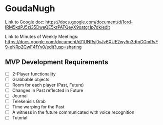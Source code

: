 # GoudaNugh
Link to Google doc: https://docs.google.com/document/d/1ord-IRM5kdPJ5zi35DweQE5krPATQeyX9oatgr1p7dk/edit

Link to Minutes of Weekly Meetings: https://docs.google.com/document/d/1UNRsj0vJv6XUE2wy5n3dtpGGmRvF9-eNRp2QwF4fYv0/edit?usp=sharing

## MVP Development Requirements
- [ ] 2-Player functionality
- [ ] Grabbable objects
- [ ] Room for each player (Past, Future)
- [ ] Changes in Past reflected in Future
- [ ] Journal
- [ ] Telekenisis Grab
- [ ] Time warping for the Past
- [ ] A witness in the future communicated with voice recognition
- [ ] Tutorial
